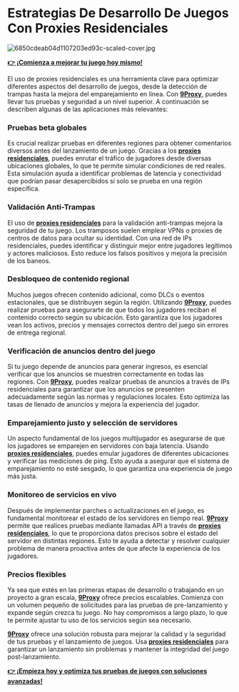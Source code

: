# Estrategias De Desarrollo De Juegos Con Proxies Residenciales

![6850cdeab04d1107203ed93c-scaled-cover.jpg](https://www.marketing-beat.co.uk/wp-content/uploads/2024/10/gaming-stsk.jpg)

**[👉 ¡Comienza a mejorar tu juego hoy mismo!](https://the9proxy.short.gy/github-pricing-sophie89)**

El uso de proxies residenciales es una herramienta clave para optimizar diferentes aspectos del desarrollo de juegos, desde la detección de trampas hasta la mejora del emparejamiento en línea. Con **[9Proxy](https://the9proxy.short.gy/github-homepage-sophie89)**, puedes llevar tus pruebas y seguridad a un nivel superior. A continuación se describen algunas de las aplicaciones más relevantes:

### Pruebas beta globales

Es crucial realizar pruebas en diferentes regiones para obtener comentarios diversos antes del lanzamiento de un juego. Gracias a los **[proxies residenciales](https://the9proxy.short.gy/github-homepage-sophie89)**, puedes enrutar el tráfico de jugadores desde diversas ubicaciones globales, lo que te permite simular condiciones de red reales. Esta simulación ayuda a identificar problemas de latencia y conectividad que podrían pasar desapercibidos si solo se prueba en una región específica.

### Validación Anti-Trampas

El uso de **[proxies residenciales](https://the9proxy.short.gy/github-homepage-sophie89)** para la validación anti-trampas mejora la seguridad de tu juego. Los tramposos suelen emplear VPNs o proxies de centros de datos para ocultar su identidad. Con una red de IPs residenciales, puedes identificar y distinguir mejor entre jugadores legítimos y actores maliciosos. Esto reduce los falsos positivos y mejora la precisión de los baneos.

### Desbloqueo de contenido regional

Muchos juegos ofrecen contenido adicional, como DLCs o eventos estacionales, que se distribuyen según la región. Utilizando **[9Proxy](https://the9proxy.short.gy/github-homepage-sophie89)**, puedes realizar pruebas para asegurarte de que todos los jugadores reciban el contenido correcto según su ubicación. Esto garantiza que los jugadores vean los activos, precios y mensajes correctos dentro del juego sin errores de entrega regional.

### Verificación de anuncios dentro del juego

Si tu juego depende de anuncios para generar ingresos, es esencial verificar que los anuncios se muestren correctamente en todas las regiones. Con **[9Proxy](https://the9proxy.short.gy/github-homepage-sophie89)**, puedes realizar pruebas de anuncios a través de IPs residenciales para garantizar que los anuncios se presenten adecuadamente según las normas y regulaciones locales. Esto optimiza las tasas de llenado de anuncios y mejora la experiencia del jugador.

### Emparejamiento justo y selección de servidores

Un aspecto fundamental de los juegos multijugador es asegurarse de que los jugadores se emparejen en servidores con baja latencia. Usando **[proxies residenciales](https://the9proxy.short.gy/github-homepage-sophie89)**, puedes emular jugadores de diferentes ubicaciones y verificar las mediciones de ping. Esto ayuda a asegurar que el sistema de emparejamiento no esté sesgado, lo que garantiza una experiencia de juego más justa.

### Monitoreo de servicios en vivo

Después de implementar parches o actualizaciones en el juego, es fundamental monitorear el estado de los servidores en tiempo real. **[9Proxy](https://the9proxy.short.gy/github-homepage-sophie89)** permite que realices pruebas mediante llamadas API a través de **[proxies residenciales](https://the9proxy.short.gy/github-homepage-sophie89)**, lo que te proporciona datos precisos sobre el estado del servidor en distintas regiones. Esto te ayuda a detectar y resolver cualquier problema de manera proactiva antes de que afecte la experiencia de los jugadores.

### Precios flexibles

Ya sea que estés en las primeras etapas de desarrollo o trabajando en un proyecto a gran escala, **[9Proxy](https://the9proxy.short.gy/github-pricing-sophie89)** ofrece precios escalables. Comienza con un volumen pequeño de solicitudes para las pruebas de pre-lanzamiento y expande según crezca tu juego. No hay compromisos a largo plazo, lo que te permite ajustar tu uso de los servicios según sea necesario.

**[9Proxy](https://the9proxy.short.gy/github-homepage-sophie89)** ofrece una solución robusta para mejorar la calidad y la seguridad de tus pruebas y el lanzamiento de juegos. Usa **[proxies residenciales](https://the9proxy.short.gy/github-homepage-sophie89)** para garantizar un lanzamiento sin problemas y mantener la integridad del juego post-lanzamiento.

**[👉 ¡Empieza hoy y optimiza tus pruebas de juegos con soluciones avanzadas!](https://the9proxy.short.gy/github-pricing-sophie89)**
